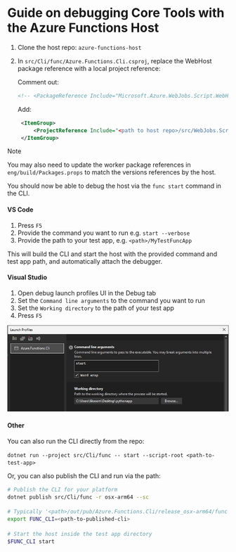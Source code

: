 # Guide on debugging Core Tools with the Azure Functions Host

1. Clone the host repo: `azure-functions-host`
2. In `src/Cli/func/Azure.Functions.Cli.csproj`, replace the WebHost package reference with a local project reference:

    Comment out:

   ```xml
   <!-- <PackageReference Include="Microsoft.Azure.WebJobs.Script.WebHost" /> -->
   ```

   Add:

   ```xml
    <ItemGroup>
        <ProjectReference Include="<path to host repo>/src/WebJobs.Script.WebHost/WebJobs.Script.WebHost.csproj" />
    </ItemGroup>
   ```

> [!NOTE]
> You may also need to update the worker package references
> in `eng/build/Packages.props` to match the versions references by the host.

You should now be able to debug the host via the `func start` command in the CLI.

#### VS Code

1. Press `F5`
2. Provide the command you want to run e.g. `start --verbose`
3. Provide the path to your test app, e.g. `<path>/MyTestFuncApp`

This will build the CLI and start the host with the provided command and test app path, and automatically attach the debugger.

#### Visual Studio

1. Open debug launch profiles UI in the Debug tab
2. Set the `Command line arguments` to the command you want to run
3. Set the `Working directory` to the path of your test app
4. Press `F5`

![Visual Studio Debug Settings](./images/vs-debug-settings.png)

#### Other

You can also run the CLI directly from the repo:

`dotnet run --project src/Cli/func -- start --script-root <path-to-test-app>`

Or, you can also publish the CLI and run via the path:

```bash
# Publish the CLI for your platform
dotnet publish src/Cli/func -r osx-arm64 --sc

# Typically '<path>/out/pub/Azure.Functions.Cli/release_osx-arm64/func'
export FUNC_CLI=<path-to-published-cli>

# Start the host inside the test app directory
$FUNC_CLI start
```
